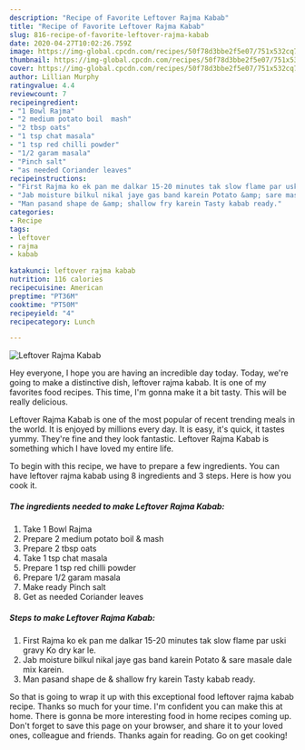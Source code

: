 ```yaml
---
description: "Recipe of Favorite Leftover Rajma Kabab"
title: "Recipe of Favorite Leftover Rajma Kabab"
slug: 816-recipe-of-favorite-leftover-rajma-kabab
date: 2020-04-27T10:02:26.759Z
image: https://img-global.cpcdn.com/recipes/50f78d3bbe2f5e07/751x532cq70/leftover-rajma-kabab-recipe-main-photo.jpg
thumbnail: https://img-global.cpcdn.com/recipes/50f78d3bbe2f5e07/751x532cq70/leftover-rajma-kabab-recipe-main-photo.jpg
cover: https://img-global.cpcdn.com/recipes/50f78d3bbe2f5e07/751x532cq70/leftover-rajma-kabab-recipe-main-photo.jpg
author: Lillian Murphy
ratingvalue: 4.4
reviewcount: 7
recipeingredient:
- "1 Bowl Rajma"
- "2 medium potato boil  mash"
- "2 tbsp oats"
- "1 tsp chat masala"
- "1 tsp red chilli powder"
- "1/2 garam masala"
- "Pinch salt"
- "as needed Coriander leaves"
recipeinstructions:
- "First Rajma ko ek pan me dalkar 15-20 minutes tak slow flame par uski gravy Ko dry kar le."
- "Jab moisture bilkul nikal jaye gas band karein Potato &amp; sare masale dale mix karein."
- "Man pasand shape de &amp; shallow fry karein Tasty kabab ready."
categories:
- Recipe
tags:
- leftover
- rajma
- kabab

katakunci: leftover rajma kabab 
nutrition: 116 calories
recipecuisine: American
preptime: "PT36M"
cooktime: "PT50M"
recipeyield: "4"
recipecategory: Lunch

---
```



![Leftover Rajma Kabab](https://img-global.cpcdn.com/recipes/50f78d3bbe2f5e07/751x532cq70/leftover-rajma-kabab-recipe-main-photo.jpg)

Hey everyone, I hope you are having an incredible day today. Today, we're going to make a distinctive dish, leftover rajma kabab. It is one of my favorites food recipes. This time, I'm gonna make it a bit tasty. This will be really delicious.



Leftover Rajma Kabab is one of the most popular of recent trending meals in the world. It is enjoyed by millions every day. It is easy, it's quick, it tastes yummy. They're fine and they look fantastic. Leftover Rajma Kabab is something which I have loved my entire life.


To begin with this recipe, we have to prepare a few ingredients. You can have leftover rajma kabab using 8 ingredients and 3 steps. Here is how you cook it.

<!--inarticleads1-->

##### The ingredients needed to make Leftover Rajma Kabab:

1. Take 1 Bowl Rajma
1. Prepare 2 medium potato boil &amp; mash
1. Prepare 2 tbsp oats
1. Take 1 tsp chat masala
1. Prepare 1 tsp red chilli powder
1. Prepare 1/2 garam masala
1. Make ready Pinch salt
1. Get as needed Coriander leaves




<!--inarticleads2-->

##### Steps to make Leftover Rajma Kabab:

1. First Rajma ko ek pan me dalkar 15-20 minutes tak slow flame par uski gravy Ko dry kar le.
1. Jab moisture bilkul nikal jaye gas band karein Potato &amp; sare masale dale mix karein.
1. Man pasand shape de &amp; shallow fry karein Tasty kabab ready.




So that is going to wrap it up with this exceptional food leftover rajma kabab recipe. Thanks so much for your time. I'm confident you can make this at home. There is gonna be more interesting food in home recipes coming up. Don't forget to save this page on your browser, and share it to your loved ones, colleague and friends. Thanks again for reading. Go on get cooking!
